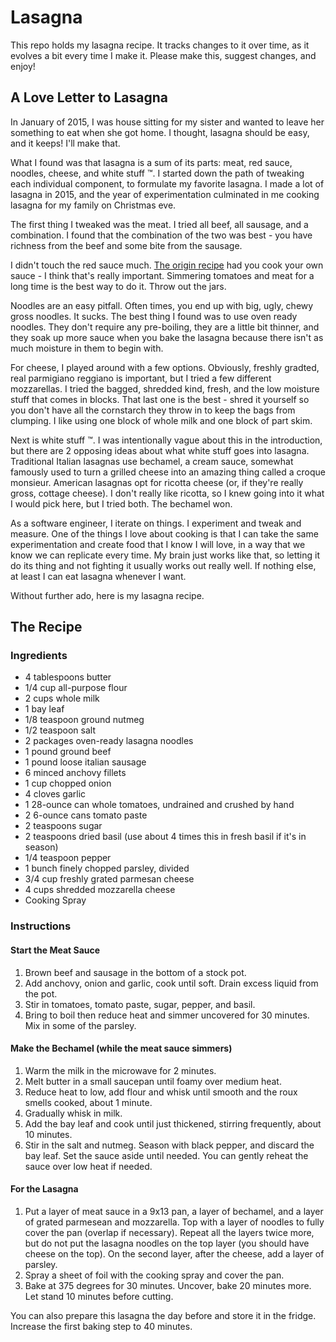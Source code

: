 # Lasagna

This repo holds my lasagna recipe. It tracks changes to it over time, as it evolves a bit every time I make it. Please make this, suggest changes, and enjoy!

## A Love Letter to Lasagna

In January of 2015, I was house sitting for my sister and wanted to leave her something to eat when she got home. I thought, lasagna should be easy, and it keeps! I'll make that.

What I found was that lasagna is a sum of its parts: meat, red sauce, noodles, cheese, and white stuff :tm:. I started down the path of tweaking each individual component, to formulate my favorite lasagna. I made a lot of lasagna in 2015, and the year of experimentation culminated in me cooking lasagna for my family on Christmas eve.

The first thing I tweaked was the meat. I tried all beef, all sausage, and a combination. I found that the combination of the two was best - you have richness from the beef and some bite from the sausage.

I didn't touch the red sauce much. [The origin recipe](ttp://www.melskitchencafe.com/my-moms-fabulous-lasagna) had you cook your own sauce - I think that's really important. Simmering tomatoes and meat for a long time is the best way to do it. Throw out the jars.

Noodles are an easy pitfall. Often times, you end up with big, ugly, chewy gross noodles. It sucks. The best thing I found was to use oven ready noodles. They don't require any pre-boiling, they are a little bit thinner, and they soak up more sauce when you bake the lasagna because there isn't as much moisture in them to begin with.

For cheese, I played around with a few options. Obviously, freshly gradted, real parmigiano reggiano is important, but I tried a few different mozzarellas. I tried the bagged, shredded kind, fresh, and the low moisture stuff that comes in blocks. That last one is the best - shred it yourself so you don't have all the cornstarch they throw in to keep the bags from clumping. I like using one block of whole milk and one block of part skim.

Next is white stuff :tm:. I was intentionally vague about this in the introduction, but there are 2 opposing ideas about what white stuff goes into lasagna. Traditional Italian lasagnas use bechamel, a cream sauce, somewhat famously used to turn a grilled cheese into an amazing thing called a croque monsieur. American lasagnas opt for ricotta cheese (or, if they're really gross, cottage cheese). I don't really like ricotta, so I knew going into it what I would pick here, but I tried both. The bechamel won.

As a software engineer, I iterate on things. I experiment and tweak and measure. One of the things I love about cooking is that I can take the same experimentation and create food that I know I will love, in a way that we know we can replicate every time. My brain just works like that, so letting it do its thing and not fighting it usually works out really well. If nothing else, at least I can eat lasagna whenever I want.

Without further ado, here is my lasagna recipe.

## The Recipe

### Ingredients

* 4 tablespoons butter
* 1/4 cup all-purpose flour
* 2 cups whole milk
* 1 bay leaf
* 1/8 teaspoon ground nutmeg
* 1/2 teaspoon salt
* 2 packages oven-ready lasagna noodles
* 1 pound ground beef
* 1 pound loose italian sausage
* 6 minced anchovy fillets
* 1 cup chopped onion
* 4 cloves garlic
* 1 28-ounce can whole tomatoes, undrained and crushed by hand
* 2 6-ounce cans tomato paste
* 2 teaspoons sugar
* 2 teaspoons dried basil (use about 4 times this in fresh basil if it's in season)
* 1/4 teaspoon pepper
* 1 bunch finely chopped parsley, divided
* 3/4 cup freshly grated parmesan cheese
* 4 cups shredded mozzarella cheese
* Cooking Spray

### Instructions

#### Start the Meat Sauce

1. Brown beef and sausage in the bottom of a stock pot.
1. Add anchovy, onion and garlic, cook until soft. Drain excess liquid from the pot.
1. Stir in tomatoes, tomato paste, sugar, pepper, and basil.
1. Bring to boil then reduce heat and simmer uncovered for 30 minutes. Mix in some of the parsley.

#### Make the Bechamel (while the meat sauce simmers)

1. Warm the milk in the microwave for 2 minutes.
1. Melt butter in a small saucepan until foamy over medium heat.
1. Reduce heat to low, add flour and whisk until smooth and the roux smells cooked, about 1 minute.
1. Gradually whisk in milk.
1. Add the bay leaf and cook until just thickened, stirring frequently, about 10 minutes.
1. Stir in the salt and nutmeg. Season with black pepper, and discard the bay leaf. Set the sauce aside until needed. You can gently reheat the sauce over low heat if needed.

#### For the Lasagna

1. Put a layer of meat sauce in a 9x13 pan, a layer of bechamel, and a layer of grated parmesean and mozzarella. Top with a layer of noodles to fully cover the pan (overlap if necessary). Repeat all the layers twice more, but do not put the lasagna noodles on the top layer (you should have cheese on the top). On the second layer, after the cheese, add a layer of parsley.
1. Spray a sheet of foil with the cooking spray and cover the pan. 
1. Bake at 375 degrees for 30 minutes. Uncover, bake 20 minutes more. Let stand 10 minutes before cutting.

You can also prepare this lasagna the day before and store it in the fridge. Increase the first baking step to 40 minutes.
